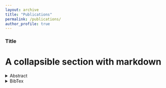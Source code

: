 ```yaml
---
layout: archive
title: "Publications"
permalink: /publications/
author_profile: true
---
```


### Title


# A collapsible section with markdown
<details>
  <summary>Abstract</summary>
  
Kernel based methods provide a way to reconstruct potentially high-dimensional functions from
meshfree samples, i.e., sampling points and corresponding target values. A crucial ingredient for this to
be successful is the distribution of the sampling points. Since the computation of an optimal selection
of sampling points may be an infeasible task, one promising option is to use greedy methods.
Although these methods may be very effective, depending on the specific greedy criterion the chosen
points might quickly lead to instabilities in the computation. To circumvent this problem, we introduce
and investigate a new class of stabilized greedy kernel algorithms, which can be used to create a scale
of new selection strategies.
We analyze these algorithms, and in particular we prove convergence results and quantify in a precise
way the distribution of the selected points. These results allow to prove, in the case of certain Sobolev
kernels, that the algorithms have optimal stability and optimal convergence rates, including for functions
outside the native space of the kernel. The results also apply to the case of the usual P-greedy algorithm,
significantly improving state-of-the-art results available in the literature. Illustrative experiments are
presented that support the theoretical findings and show improvements of the stabilized algorithms in
terms of accuracy due to improved stability.	
</details>

<details>
<summary>BibTex</summary>

@Article{Wenzel2021a,
  author    = {Tizian Wenzel and Gabriele Santin and Bernard Haasdonk},
  title     = {A novel class of stabilized greedy kernel approximation algorithms: Convergence, stability and uniform point distribution},
  journal   = {Journal of Approximation Theory},
  year      = {2021},
  volume    = {262},
  pages     = {105508},
  issn      = {0021-9045},
  doi       = {https://doi.org/10.1016/j.jat.2020.105508},
}	
</details>

